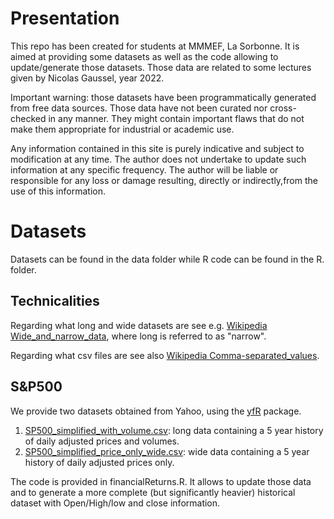 # Presentation 
This repo has been created for students at MMMEF, La Sorbonne. It is aimed at providing some datasets as well as the code allowing to update/generate those datasets. Those data are related to some lectures given by Nicolas Gaussel, year 2022.

Important warning: those datasets have been programmatically generated from free data sources. Those data have not been curated nor cross-checked in any manner. They might contain important flaws that do not make them appropriate for industrial or academic use. 

Any  information contained in this site is purely indicative and subject to modification at any time. The author does not undertake to update such information at any specific frequency. The author will be liable or responsible for any loss or damage resulting, directly or indirectly,from the use of this information.


# Datasets


Datasets can be found in the data folder while R code can be found in the R. folder.

## Technicalities

Regarding what long and wide datasets are see e.g. <a href ="https://en.wikipedia.org/wiki/Wide_and_narrow_data">Wikipedia Wide_and_narrow_data</a>, where long is referred to as "narrow".

Regarding what csv files are see also <a href ="https://en.wikipedia.org/wiki/Comma-separated_values">Wikipedia Comma-separated_values</a>.  

## S&P500

We provide two datasets obtained from Yahoo, using the <a href ="https://github.com/ropensci/yfR">yfR</a> package.

1. <a href = "data/SP500_simplified_with_volume.csv">SP500_simplified_with_volume.csv</a>: long data containing a 5 year history of daily adjusted prices and volumes.
2. <a href = "data/SP500_simplified_price_only_wide.csv">SP500_simplified_price_only_wide.csv</a>: wide data containing a 5 year history of daily adjusted prices only.
 
The code is provided in financialReturns.R. It allows to update those data and to generate a more complete (but significantly heavier) historical dataset with Open/High/low and close information.

